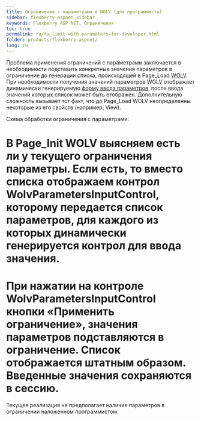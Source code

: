 ```yaml
---
title: Ограничения с параметрами в WOLV (для программиста)
sidebar: flexberry-aspnet_sidebar
keywords: Flexberry ASP-NET, Ограничения
toc: true
permalink: ru/fa_limit-with-parameters-for-developer.html
folder: products/flexberry-aspnet/
lang: ru
---
```


Проблема применения ограничений с параметрами заключается в необходимости подставить конкретные значения параметров в ограничение до генерации списка, происходящей в Page_Load [WOLV](fa_web-object-list-view.html).
При необходимости получения значений параметров WOLV отображает динамически генерируемую [форму ввода параметров](http://wiki.ics.perm.ru/LimitWithParametersForUser.ashx#Ввод_значений_параметров_2), после ввода значений которых список может быть отображен. Дополнительную сложность вызывает тот факт, что до Page_Load WOLV неопределенны некоторые из его свойств (например, View).

Схема обработки ограничения c параметрами:
# В Page_Init WOLV выясняем есть ли у текущего ограничения параметры. Если есть, то вместо списка отображаем контрол WolvParametersInputControl, которому передается список параметров, для каждого из которых динамически генерируется контрол для ввода значения.
# При нажатии на контроле WolvParametersInputControl кнопки «Применить ограничение», значения параметров подставляются в ограничение. Список отображается штатным образом. Введенные значения сохраняются в сессию.

Текущея реализация не предполагает наличие параметров в ограничении наложенном программистом.